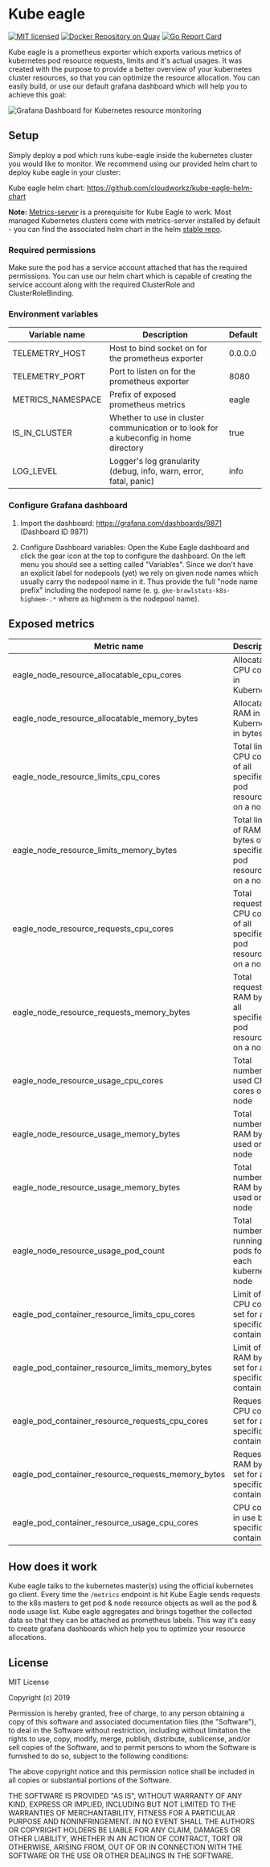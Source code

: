 # Kube eagle

<!-- prettier-ignore -->
[![MIT licensed](https://img.shields.io/badge/license-MIT-blue.svg)](https://raw.githubusercontent.com/google-cloud-tools/kube-eagle/master/LICENSE)
[![Docker Repository on Quay](https://quay.io/repository/google-cloud-tools/kube-eagle/status "Docker Repository on Quay")](https://quay.io/repository/google-cloud-tools/kube-eagle)
[![Go Report Card](https://goreportcard.com/badge/github.com/google-cloud-tools/kube-eagle)](https://goreportcard.com/report/github.com/google-cloud-tools/kube-eagle)

Kube eagle is a prometheus exporter which exports various metrics of kubernetes pod resource requests, limits and it's actual usages. It was created with the purpose to provide a better overview of your kubernetes cluster resources, so that you can optimize the resource allocation. You can easily build, or use our default grafana dashboard which will help you to achieve this goal:

![Grafana Dashboard for Kubernetes resource monitoring](https://raw.githubusercontent.com/google-cloud-tools/kube-eagle/master/grafana-sample.png)

## Setup

Simply deploy a pod which runs kube-eagle inside the kubernetes cluster you would like to monitor. We recommend using our provided helm chart to deploy kube eagle in your cluster:

Kube eagle helm chart: https://github.com/cloudworkz/kube-eagle-helm-chart

**Note:** [Metrics-server](https://github.com/kubernetes-incubator/metrics-server) is a prerequisite for Kube Eagle to work. Most managed Kubernetes clusters come with metrics-server installed by default - you can find the associated helm chart in the helm [stable repo](https://github.com/helm/charts/tree/master/stable/metrics-server).

### Required permissions

Make sure the pod has a service account attached that has the required permissions. You can use our helm chart which is capable of creating the service account along with the required ClusterRole and ClusterRoleBinding.

### Environment variables

| Variable name | Description | Default |
| --- | --- | --- |
| TELEMETRY_HOST | Host to bind socket on for the prometheus exporter | 0.0.0.0 |
| TELEMETRY_PORT | Port to listen on for the prometheus exporter | 8080 |
| METRICS_NAMESPACE | Prefix of exposed prometheus metrics | eagle |
| IS_IN_CLUSTER | Whether to use in cluster communication or to look for a kubeconfig in home directory | true |
| LOG_LEVEL | Logger's log granularity (debug, info, warn, error, fatal, panic) | info |

### Configure Grafana dashboard

1. Import the dashboard: https://grafana.com/dashboards/9871 (Dashboard ID 9871)

2. Configure Dashboard variables: Open the Kube Eagle dashboard and click the gear icon at the top to configure the dashboard. On the left menu you should see a setting called "Variables". Since we don't have an explicit label for nodepools (yet) we rely on given node names which usually carry the nodepool name in it. Thus provide the full "node name prefix" including the nodepool name (e. g. `gke-brawlstats-k8s-highmem-.*` where as highmem is the nodepool name).

## Exposed metrics

| Metric name | Description |
| --- | --- |
| eagle_node_resource_allocatable_cpu_cores | Allocatable CPU cores in Kubernetes |
| eagle_node_resource_allocatable_memory_bytes | Allocatable RAM in Kubernetes in bytes |
| eagle_node_resource_limits_cpu_cores | Total limit CPU cores of all specified pod resources on a node |
| eagle_node_resource_limits_memory_bytes | Total limit of RAM bytes of all specified pod resources on a node |
| eagle_node_resource_requests_cpu_cores | Total request of CPU cores of all specified pod resources on a node |
| eagle_node_resource_requests_memory_bytes | Total request of RAM bytes all specified pod resources on a node |
| eagle_node_resource_usage_cpu_cores | Total number of used CPU cores on a node |
| eagle_node_resource_usage_memory_bytes | Total number of RAM bytes used on a node |
| eagle_node_resource_usage_memory_bytes | Total number of RAM bytes used on a node |
| eagle_node_resource_usage_pod_count | Total number of running pods for each kubernetes node |
| eagle_pod_container_resource_limits_cpu_cores | Limit of CPU cores set for a specific container |
| eagle_pod_container_resource_limits_memory_bytes | Limit of RAM bytes set for a specific container |
| eagle_pod_container_resource_requests_cpu_cores | Requested CPU cores set for a specific container |
| eagle_pod_container_resource_requests_memory_bytes | Requested RAM bytes set for a specific container |
| eagle_pod_container_resource_usage_cpu_cores | CPU cores in use by a specific container |

## How does it work

Kube eagle talks to the kubernetes master(s) using the official kubernetes go client. Every time the `/metrics` endpoint is hit Kube Eagle sends requests to the k8s masters to get pod & node resource objects as well as the pod & node usage list. Kube eagle aggregates and brings together the collected data so that they can be attached as prometheus labels. This way it's easy to create grafana dashboards which help you to optimize your resource allocations.

## License

MIT License

Copyright (c) 2019

Permission is hereby granted, free of charge, to any person obtaining a copy of this software and associated documentation files (the "Software"), to deal in the Software without restriction, including without limitation the rights to use, copy, modify, merge, publish, distribute, sublicense, and/or sell copies of the Software, and to permit persons to whom the Software is furnished to do so, subject to the following conditions:

The above copyright notice and this permission notice shall be included in all copies or substantial portions of the Software.

THE SOFTWARE IS PROVIDED "AS IS", WITHOUT WARRANTY OF ANY KIND, EXPRESS OR IMPLIED, INCLUDING BUT NOT LIMITED TO THE WARRANTIES OF MERCHANTABILITY, FITNESS FOR A PARTICULAR PURPOSE AND NONINFRINGEMENT. IN NO EVENT SHALL THE AUTHORS OR COPYRIGHT HOLDERS BE LIABLE FOR ANY CLAIM, DAMAGES OR OTHER LIABILITY, WHETHER IN AN ACTION OF CONTRACT, TORT OR OTHERWISE, ARISING FROM, OUT OF OR IN CONNECTION WITH THE SOFTWARE OR THE USE OR OTHER DEALINGS IN THE SOFTWARE.
